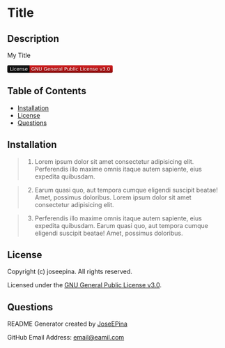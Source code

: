 # Title
## Description
My Title


<svg xmlns="http://www.w3.org/2000/svg" xmlns:xlink="http://www.w3.org/1999/xlink" width="242" height="18" role="img" aria-label="License: GNU General Public License v3.0"><title>License: GNU General Public License v3.0</title><linearGradient id="s" x2="0" y2="100%"><stop offset="0"  stop-color="#fff" stop-opacity=".7"/><stop offset=".1" stop-color="#aaa" stop-opacity=".1"/><stop offset=".9" stop-color="#000" stop-opacity=".3"/><stop offset="1"  stop-color="#000" stop-opacity=".5"/></linearGradient><clipPath id="r"><rect width="242" height="18" rx="4" fill="#fff"/></clipPath><g clip-path="url(#r)"><rect width="51" height="18" fill="black"/><rect x="51" width="191" height="18" fill="#ce090a"/><rect width="242" height="18" fill="url(#s)"/></g><g fill="#fff" text-anchor="middle" font-family="Verdana,Geneva,DejaVu Sans,sans-serif" text-rendering="geometricPrecision" font-size="110"><text aria-hidden="true" x="265" y="140" fill="#010101" fill-opacity=".3" transform="scale(.1)" textLength="410">License</text><text x="265" y="130" transform="scale(.1)" fill="#fff" textLength="410">License</text><text aria-hidden="true" x="1455" y="140" fill="#010101" fill-opacity=".3" transform="scale(.1)" textLength="1810">GNU General Public License v3.0</text><text x="1455" y="130" transform="scale(.1)" fill="#fff" textLength="1810">GNU General Public License v3.0</text></g></svg>
## Table of Contents

* [Installation](#installation)
* [License](#license)
* [Questions](#questions)
## Installation
> 1. Lorem ipsum dolor sit amet consectetur adipisicing elit. Perferendis illo maxime omnis itaque autem sapiente, eius expedita quibusdam.

> 2. Earum quasi quo, aut tempora cumque eligendi suscipit beatae! Amet, possimus doloribus. Lorem ipsum dolor sit amet consectetur adipisicing elit.

> 3. Perferendis illo maxime omnis itaque autem sapiente, eius expedita quibusdam. Earum quasi quo, aut tempora cumque eligendi suscipit beatae! Amet, possimus doloribus.

## License

   Copyright (c) joseepina. All rights reserved.
   
   Licensed under the [GNU General Public License v3.0](https://choosealicense.com/licenses/gpl-3.0).
## Questions


README Generator created by [JoseEPina](https://github.com/JoseEPina)

GitHub Email Address: [email@eamil.com](email@eamil.com)

